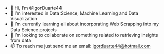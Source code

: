 - 👋 Hi, I’m @IgorDuarte44
- 👀 I’m interested in Data Science, Machine Learning and Data Visualization
- 🌱 I’m currently learning all about incorporating Web Scrapping into my Data Science projects
- 💞️ I’m looking to collaborate on something related to retrieving insights from data
- 📫 To reach me just send me an email: igorduarte44@hotmail.com

<!---
IgorDuarte44/IgorDuarte44 is a ✨ special ✨ repository because its `README.md` (this file) appears on your GitHub profile.
You can click the Preview link to take a look at your changes.
--->
